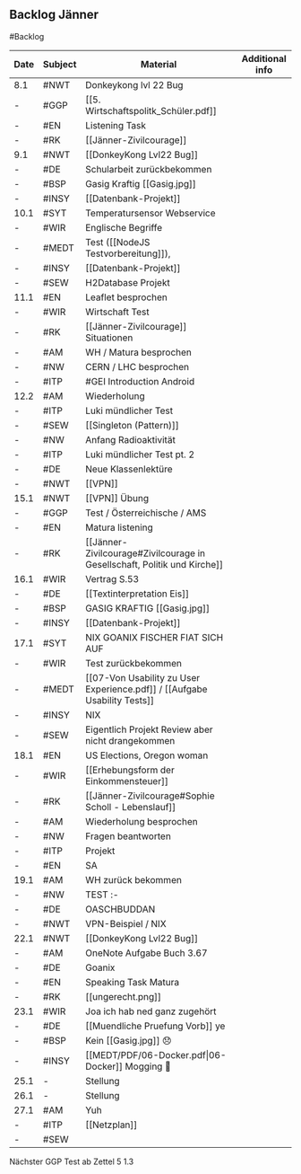## Backlog Jänner
#Backlog

| Date | Subject | Material | Additional info |
| ---- | ---- | ---- | ---- |
| 8.1 | #NWT | Donkeykong lvl 22 Bug |  |
| - | #GGP | [[5. Wirtschaftspolitk_Schüler.pdf]] |  |
| - | #EN | Listening Task |  |
| - | #RK | [[Jänner-Zivilcourage]] |  |
| 9.1 | #NWT | [[DonkeyKong Lvl22 Bug]] |  |
| - | #DE | Schularbeit zurückbekommen |  |
| - | #BSP | Gasig Kraftig [[Gasig.jpg]] |  |
| - | #INSY | [[Datenbank-Projekt]] |  |
| 10.1 | #SYT | Temperatursensor Webservice |  |
| - | #WIR | Englische Begriffe |  |
| - | #MEDT | Test ([[NodeJS Testvorbereitung]]), |  |
| - | #INSY | [[Datenbank-Projekt]] |  |
| - | #SEW | H2Database Projekt |  |
| 11.1 | #EN | Leaflet besprochen |  |
| - | #WIR | Wirtschaft Test |  |
| - | #RK | [[Jänner-Zivilcourage]] Situationen |  |
| - | #AM | WH / Matura besprochen |  |
| - | #NW | CERN / LHC besprochen |  |
| - | #ITP | #GEI Introduction Android |  |
| 12.2 | #AM | Wiederholung |  |
| - | #ITP | Luki mündlicher Test |  |
| - | #SEW | [[Singleton (Pattern)]] |  |
| - | #NW | Anfang Radioaktivität |  |
| - | #ITP | Luki mündlicher Test pt. 2 |  |
| - | #DE | Neue Klassenlektüre |  |
| - | #NWT | [[VPN]] |  |
| 15.1 | #NWT | [[VPN]] Übung |  |
| - | #GGP | Test / Österreichische / AMS |  |
| - | #EN | Matura listening |  |
| - | #RK | [[Jänner-Zivilcourage#Zivilcourage in Gesellschaft, Politik und Kirche]] |  |
| 16.1 | #WIR | Vertrag S.53 |  |
| - | #DE | [[Textinterpretation Eis]] |  |
| - | #BSP | GASIG KRAFTIG [[Gasig.jpg]] |  |
| - | #INSY | [[Datenbank-Projekt]] |  |
| 17.1 | #SYT | NIX GOANIX FISCHER FIAT SICH AUF |  |
| - | #WIR | Test zurückbekommen |  |
| - | #MEDT | [[07-Von Usability zu User Experience.pdf]] / [[Aufgabe Usability Tests]] |  |
| - | #INSY | NIX |  |
| - | #SEW | Eigentlich Projekt Review aber nicht drangekommen |  |
| 18.1 | #EN | US Elections, Oregon woman |  |
| - | #WIR | [[Erhebungsform der Einkommensteuer]] |  |
| - | #RK | [[Jänner-Zivilcourage#Sophie Scholl - Lebenslauf]] |  |
| - | #AM | Wiederholung besprochen |  |
| - | #NW | Fragen beantworten |  |
| - | #ITP | Projekt |  |
| - | #EN | SA |  |
| 19.1 | #AM | WH zurück bekommen |  |
| - | #NW | TEST :- |  |
| - | #DE | OASCHBUDDAN |  |
| - | #NWT | VPN-Beispiel / NIX |  |
| 22.1 | #NWT | [[DonkeyKong Lvl22 Bug]] |  |
| - | #AM | OneNote Aufgabe Buch 3.67 |  |
| - | #DE | Goanix |  |
| - | #EN | Speaking Task Matura |  |
| - | #RK | [[ungerecht.png]] |  |
| 23.1 | #WIR | Joa ich hab ned ganz zugehört |  |
| - | #DE | [[Muendliche Pruefung Vorb]] ye |  |
| - | #BSP | Kein [[Gasig.jpg]] 😞 |  |
| - | #INSY | [[MEDT/PDF/06-Docker.pdf\|06-Docker]] Mogging 🗿 |  |
| 25.1 | - | Stellung |  |
| 26.1 | - | Stellung |  |
| 27.1 | #AM | Yuh |  |
| - | #ITP | [[Netzplan]] |  |
| - | #SEW  |  |  |

Nächster GGP Test ab
Zettel 5 1.3